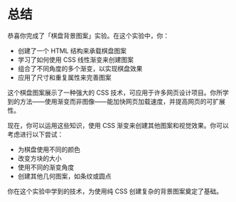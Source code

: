 # 总结

恭喜你完成了「棋盘背景图案」实验。在这个实验中，你：

- 创建了一个 HTML 结构来承载棋盘图案
- 学习了如何使用 CSS 线性渐变来创建图案
- 组合了不同角度的多个渐变，以实现棋盘效果
- 应用了尺寸和重复属性来完善图案

这个棋盘图案展示了一种强大的 CSS 技术，可应用于许多网页设计项目。你所学到的方法——使用渐变而非图像——能加快网页加载速度，并提高网页的可扩展性。

现在，你可以运用这些知识，使用 CSS 渐变来创建其他图案和视觉效果。你可以考虑进行以下尝试：

- 为棋盘使用不同的颜色
- 改变方块的大小
- 使用不同的渐变角度
- 创建其他几何图案，如条纹或圆点

你在这个实验中学到的技术，为使用纯 CSS 创建复杂的背景图案奠定了基础。
